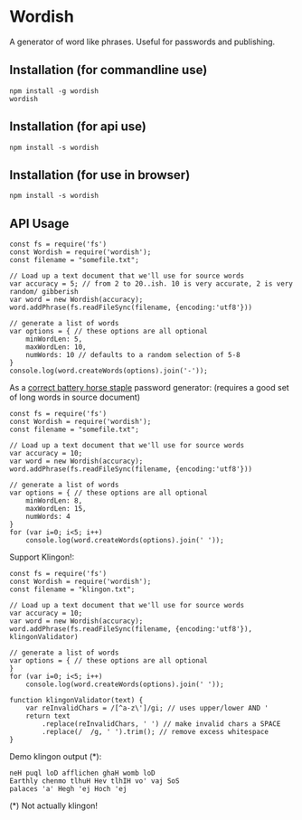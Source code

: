 # Wordish

A generator of word like phrases. Useful for passwords and publishing.

## Installation (for commandline use)

```
npm install -g wordish
wordish
```

## Installation (for api use)

```
npm install -s wordish
```


## Installation (for use in browser)

```
npm install -s wordish
```


## API Usage


```
const fs = require('fs')
const Wordish = require('wordish');
const filename = "somefile.txt"; 

// Load up a text document that we'll use for source words
var accuracy = 5; // from 2 to 20..ish. 10 is very accurate, 2 is very random/ gibberish
var word = new Wordish(accuracy);
word.addPhrase(fs.readFileSync(filename, {encoding:'utf8'}))

// generate a list of words
var options = { // these options are all optional
	minWordLen: 5,
	maxWordLen: 10,
	numWords: 10 // defaults to a random selection of 5-8
}
console.log(word.createWords(options).join('-'));
```

As a [correct battery horse staple](https://xkcd.com/936/) password generator:
(requires a good set of long words in source document)

```
const fs = require('fs')
const Wordish = require('wordish');
const filename = "somefile.txt"; 

// Load up a text document that we'll use for source words
var accuracy = 10; 
var word = new Wordish(accuracy);
word.addPhrase(fs.readFileSync(filename, {encoding:'utf8'}))

// generate a list of words
var options = { // these options are all optional
	minWordLen: 8,
	maxWordLen: 15,
	numWords: 4 
}
for (var i=0; i<5; i++)
	console.log(word.createWords(options).join(' '));
```

Support Klingon!:

```
const fs = require('fs')
const Wordish = require('wordish');
const filename = "klingon.txt"; 

// Load up a text document that we'll use for source words
var accuracy = 10; 
var word = new Wordish(accuracy);
word.addPhrase(fs.readFileSync(filename, {encoding:'utf8'}), klingonValidator)

// generate a list of words
var options = { // these options are all optional
}
for (var i=0; i<5; i++)
	console.log(word.createWords(options).join(' '));

function klingonValidator(text) {
	var reInvalidChars = /[^a-z\']/gi; // uses upper/lower AND '
	return text 
		.replace(reInvalidChars, ' ') // make invalid chars a SPACE
		.replace(/  /g, ' ').trim(); // remove excess whitespace
}
```

Demo klingon output (*):

```
neH puql loD afflichen ghaH womb loD
Earthly chenmo tlhuH Hev tlhIH vo' vaj SoS
palaces 'a' Hegh 'ej Hoch 'ej
```

(*) Not actually klingon!